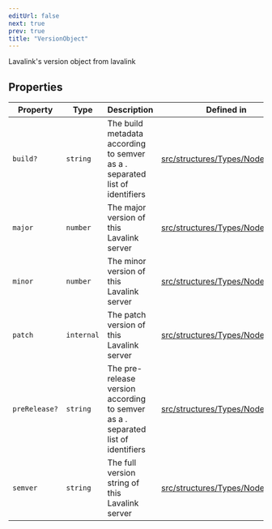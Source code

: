 ```yaml
---
editUrl: false
next: true
prev: true
title: "VersionObject"
---
```


Lavalink's version object from lavalink

## Properties

| Property | Type | Description | Defined in |
| ------ | ------ | ------ | ------ |
| `build?` | `string` | The build metadata according to semver as a . separated list of identifiers | [src/structures/Types/Node.ts:145](https://github.com/appujet/lavalink-client/blob/4880e032861893b27e80b7c2d6c36639afbb3479/src/structures/Types/Node.ts#L145) |
| `major` | `number` | The major version of this Lavalink server | [src/structures/Types/Node.ts:137](https://github.com/appujet/lavalink-client/blob/4880e032861893b27e80b7c2d6c36639afbb3479/src/structures/Types/Node.ts#L137) |
| `minor` | `number` | The minor version of this Lavalink server | [src/structures/Types/Node.ts:139](https://github.com/appujet/lavalink-client/blob/4880e032861893b27e80b7c2d6c36639afbb3479/src/structures/Types/Node.ts#L139) |
| `patch` | `internal` | The patch version of this Lavalink server | [src/structures/Types/Node.ts:141](https://github.com/appujet/lavalink-client/blob/4880e032861893b27e80b7c2d6c36639afbb3479/src/structures/Types/Node.ts#L141) |
| `preRelease?` | `string` | The pre-release version according to semver as a . separated list of identifiers | [src/structures/Types/Node.ts:143](https://github.com/appujet/lavalink-client/blob/4880e032861893b27e80b7c2d6c36639afbb3479/src/structures/Types/Node.ts#L143) |
| `semver` | `string` | The full version string of this Lavalink server | [src/structures/Types/Node.ts:135](https://github.com/appujet/lavalink-client/blob/4880e032861893b27e80b7c2d6c36639afbb3479/src/structures/Types/Node.ts#L135) |
